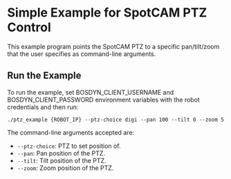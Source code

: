 <!--
Copyright (c) 2023 Boston Dynamics, Inc.  All rights reserved.

Downloading, reproducing, distributing or otherwise using the SDK Software
is subject to the terms and conditions of the Boston Dynamics Software
Development Kit License (20191101-BDSDK-SL).
-->

# Simple Example for SpotCAM PTZ Control

This example program points the SpotCAM PTZ to a specific pan/tilt/zoom that the user specifies as command-line arguments.

## Run the Example
To run the example, set BOSDYN_CLIENT_USERNAME and BOSDYN_CLIENT_PASSWORD environment variables with the robot credentials and then run:
```
./ptz_example {ROBOT_IP} --ptz-choice digi --pan 100 --tilt 0 --zoom 5
```

The command-line arguments accepted are:
- `--ptz-choice`: PTZ to set position of.
- `--pan`: Pan position of the PTZ.
- `--tilt`: Tilt position of the PTZ.
- `--zoom`: Zoom position of the PTZ.
